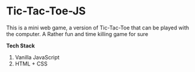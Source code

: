 # Tic-Tac-Toe-JS
This is a mini web game, a version of Tic-Tac-Toe that can be played with the computer.
A Rather fun and time killing game for sure


<b>Tech Stack</b>
1. Vanilla JavaScript
2. HTML + CSS
